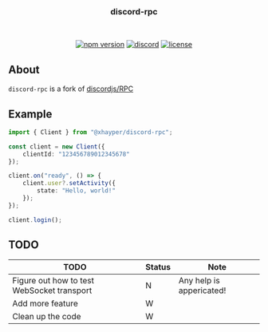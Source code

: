 <!-- markdownlint-disable -->
<div align="center">
    <br />
    <h3>discord-rpc</h3>
    <br />
    <p>
        <a href="https://www.npmjs.com/package/@xhayper/discord-rpc" target="_blank"><img src="https://img.shields.io/npm/v/@xhayper/discord-rpc.svg" alt="npm version"/></a>
        <a href="https://discord.com/invite/xTAR8nUs2g" target="_blank"><img src="https://img.shields.io/discord/965168309731487805.svg" alt="discord"/></a>
        <a href="https://github.com/xhayper/discord-rpc/blob/main/LICENSE" target="_blank"><img src="https://img.shields.io/github/license/xhayper/discord-rpc.svg" alt="license"/></a>
    </p>
</div>
<!-- markdownlint-enable -->

## About

`discord-rpc` is a fork of [discordjs/RPC](https://github.com/discordjs/RPC)

## Example

```ts
import { Client } from "@xhayper/discord-rpc";

const client = new Client({
    clientId: "123456789012345678"
});

client.on("ready", () => {
    client.user?.setActivity({
        state: "Hello, world!"
    });
});

client.login();
```

## TODO

| TODO                                       | Status | Note                     |
| ------------------------------------------ | ------ | ------------------------ |
| Figure out how to test WebSocket transport | N      | Any help is appericated! |
| Add more feature                           | W      |                          |
| Clean up the code                          | W      |                          |

